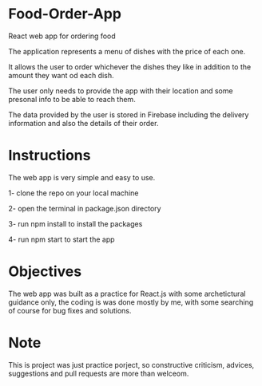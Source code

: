 # Food-Order-App

React web app for ordering food

The application represents a menu of dishes with the price of each one.

It allows the user to order whichever the dishes they like in addition to the amount they want od each dish.

The user only needs to provide the app with their location and some presonal info to be able to reach them.

The data provided by the user is stored in Firebase including the delivery information and also the details of their order.

# Instructions

The web app is very simple and easy to use.

1- clone the repo on your local machine

2- open the terminal in package.json directory

3- run npm install to install the packages

4- run npm start to start the app

# Objectives

The web app was built as a practice for React.js with some archetictural guidance only, the coding is was done mostly by me, with some searching of course for bug fixes and solutions.

# Note

This is project was just practice porject, so constructive criticism, advices, suggestions
and pull requests are more than welceom.
